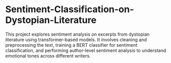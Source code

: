 # Sentiment-Classification-on-Dystopian-Literature
This project explores sentiment analysis on excerpts from dystopian literature using transformer-based models. It involves cleaning and preprocessing the text, training a BERT classifier for sentiment classification, and performing author-level sentiment analysis to understand emotional tones across different writers.
